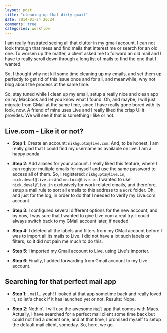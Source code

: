 ```yaml
---
layout: post
title: "cleaning up that dirty gmail"
date: 2014-01-24 20:24
comments: true
categories: workflow
---
```


I am really frustrated seeing all that clutter in my gmail account. I can not
look through that mess and find mails that interest me or search for an old one.
To worsen up the matter, a client asked me to forward an old mail and I have to
really scroll down through a long list of mails to find the one that I wanted.

So, I thought why not kill some time cleaning up my emails, and set them up
perfectly to get rid of this issue once and for all, and meanwhile, why not blog
about the process at the same time.

<!-- more -->

So, stay tuned while I clean up my email, setup a really nice and clean app on
my Macbook and let you know what I found. Oh, and maybe, I will just migrate
from GMail at the same time, since I have really gone bored with its look, now.
A friend of mine uses Live and I really liked the crisp UI it provides. We will
see if that is something I like or not.

## Live.com - Like it or not?

- **Step 1**: Create an account: `nikhgupta@live.com`. And, to be honest, I am
  really glad that I could find my username as available on live. I am a happy
  panda.

- **Step 2**: Add aliases for your account. I really liked this feature, where
  I can register multiple emails for myself and use the same password to access
  all of them. So, I registered: `nikhgupta@live.in`, `nick.devel@live.in` and
  `mestoic@live.in`. I wanted to use `nick.devel@live.in` exclusively for work
  related emails, and therefore, setup a mail rule to sort all emails to this
  address to a `Work` folder. Oh, and just for the log, in order to do that
  I needed to verify my Live.com account.

- **Step 3**: I configured several different options for the new account, and by
  now, I was sure that I wanted to give Live.com a real try. I could always
  switch back to my GMail account later, if needed.

- **Step 4**: I deleted all the labels and filters from my GMail account before
  I was to import all its mails to Live. I did not have a lot such labels or
  filters, so it did not pain me much to do this.

- **Step 5**: I imported my Gmail account to Live, using Live's importer.

- **Step 6**: Finally, I added forwarding from Gmail account to my Live account.

## Searching for that perfect mail app

- **Step 1**: `.mail`.. yeah! I looked at that app sometime back and really
  loved it, so let's check if it has launched yet or not. Results: Nope.

- **Step 2**: Nothin'. I will use the awesome `Mail` app that comes with Macs.
  Actually, I have searched for a perfect mail client some time back but could
  not find a decent one, and at that time, I promised myself to setup the
  default mail client, someday. So, here, we go.
